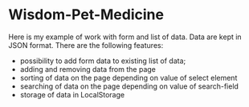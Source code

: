 # Wisdom-Pet-Medicine

Here is my example of work with form and list of data.
Data are kept in JSON format.
There are the following features:
- possibility to add form data to existing list of data;
- adding and removing data from the page
- sorting of data on the page depending on value of select element
- searching of data on the page depending on value of search-field
- storage of data in LocalStorage
